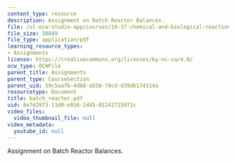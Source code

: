 ```yaml
---
content_type: resource
description: Assignment on Batch Reactor Balances.
file: /ol-ocw-studio-app/courses/10-37-chemical-and-biological-reaction-engineering-spring-2007/8e7d297311d0e0161d4501242715971c_batch_reactor.pdf
file_size: 38049
file_type: application/pdf
learning_resource_types:
- Assignments
license: https://creativecommons.org/licenses/by-nc-sa/4.0/
ocw_type: OCWFile
parent_title: Assignments
parent_type: CourseSection
parent_uid: 59c5aafb-4d60-a558-f8cd-d39db174314a
resourcetype: Document
title: batch_reactor.pdf
uid: 8e7d2973-11d0-e016-1d45-01242715971c
video_files:
  video_thumbnail_file: null
video_metadata:
  youtube_id: null
---
```

Assignment on Batch Reactor Balances.